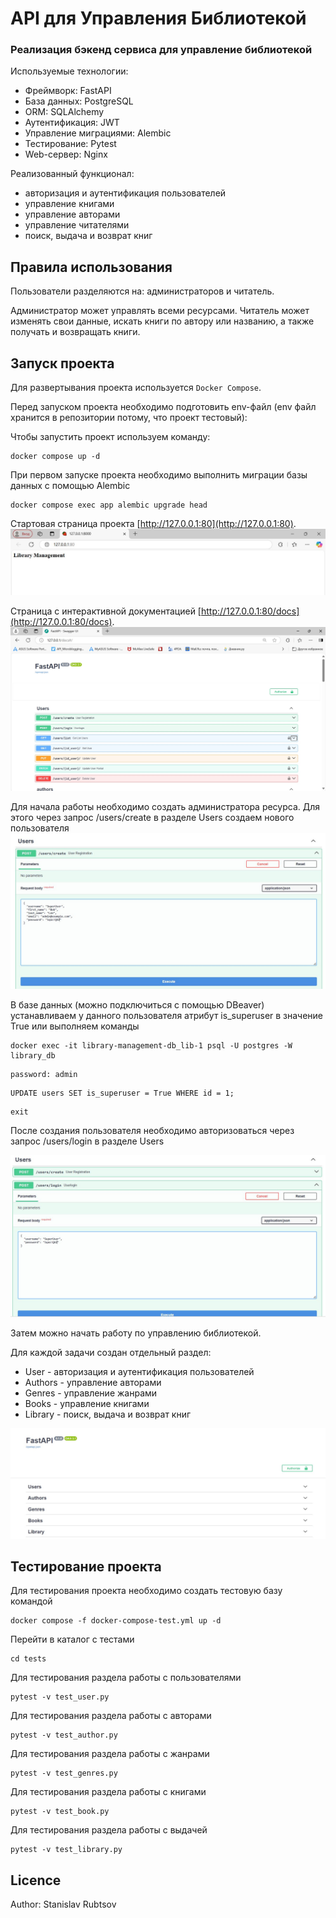 # API для Управления Библиотекой
### Реализация бэкенд сервиса для управление библиотекой 

Используемые технологии:
- Фреймворк: FastAPI
- База данных: PostgreSQL
- ORM: SQLAlchemy
- Аутентификация: JWT
- Управление миграциями: Alembic
- Тестирование: Pytest
- Web-сервер: Nginx

Реализованный функционал:
- авторизация и аутентификация пользователей
- управление книгами
- управление авторами
- управление читателями
- поиск, выдача и возврат книг

## Правила использования

Пользователи разделяются  на: администраторов и читатель.

Администратор может управлять всеми ресурсами. 
Читатель может изменять свои данные, искать книги по автору или названию, а также получать и возвращать книги.

## Запуск проекта

Для развертывания проекта используется `Docker Compose`.

Перед запуском проекта необходимо подготовить env-файл (env файл хранится в репозитории потому, что проект тестовый):

Чтобы запустить проект используем команду:
```
docker compose up -d
```

При первом запуске проекта необходимо выполнить миграции базы данных с помощью Alembic 

```
docker compose exec app alembic upgrade head
```
Стартовая страница проекта [http://127.0.0.1:80](http://127.0.0.1:80).
![Стартовая страница проекта](readme_img/start.jpg)

Страница с интерактивной документацией [http://127.0.0.1:80/docs](http://127.0.0.1:80/docs).
![страница c документацией проекта](readme_img/start_api.jpg)

Для начала работы необходимо создать администратора ресурса.
Для этого через запрос /users/create в разделе Users создаем нового пользователя
![Создание пользователя](readme_img/create_user.jpg)

 В базе данных (можно подключиться с помощью DBeaver) устанавливаем у данного пользователя атрибут is_superuser в значение True или выполняем команды

```
docker exec -it library-management-db_lib-1 psql -U postgres -W library_db
```
```
password: admin
```
```
UPDATE users SET is_superuser = True WHERE id = 1;
```
```
exit
```
После создания пользователя необходимо авторизоваться через запрос /users/login в разделе Users

![Логирование пользователя](readme_img/loging.jpg)

Затем можно начать работу по управлению библиотекой. 

Для каждой задачи создан отдельный раздел:
- User - авторизация и аутентификация пользователей
- Authors - управление авторами
- Genres - управление жанрами
- Books - управление книгами
- Library - поиск, выдача и возврат книг

![Группы](readme_img/groups.jpg)

## Тестирование проекта

Для тестирования проекта необходимо создать тестовую базу командой
```
docker compose -f docker-compose-test.yml up -d
```

Перейти в каталог с тестами
```
cd tests
```

Для тестирования раздела работы с пользователями
```
pytest -v test_user.py
```

Для тестирования раздела работы с авторами
```
pytest -v test_author.py
```

Для тестирования раздела работы с жанрами
```
pytest -v test_genres.py
```

Для тестирования раздела работы с книгами
```
pytest -v test_book.py
```

Для тестирования раздела работы с выдачей
```
pytest -v test_library.py
```

## Licence

Author: Stanislav Rubtsov